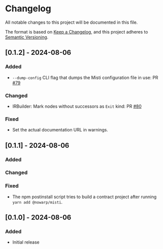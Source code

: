# Changelog

All notable changes to this project will be documented in this file.

The format is based on [Keep a Changelog](https://keepachangelog.com/en/1.0.0/),
and this project adheres to [Semantic Versioning](https://semver.org/spec/v2.0.0.html).

## [0.1.2] - 2024-08-06

### Added
- `--dump-config` CLI flag that dumps the Misti configuration file in use: PR [#79](https://github.com/nowarp/misti/pull/79)

### Changed
- IRBuilder: Mark nodes without successors as `Exit` kind: PR [#80](https://github.com/nowarp/misti/pull/80)

### Fixed
- Set the actual documentation URL in warnings.

## [0.1.1] - 2024-08-06

### Added

### Changed

### Fixed
- The npm postinstall script tries to build a contract project after running `yarn add @nowarp/misti`.

## [0.1.0] - 2024-08-06
### Added
- Initial release
